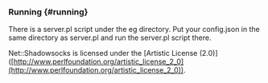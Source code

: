 ### Running {#running}

There is a server.pl script under the eg directory. Put your config.json in the same directory as server.pl and run the server.pl script there.

Net::Shadowsocks is licensed under the [Artistic License (2.0)] ([http://www.perlfoundation.org/artistic_license_2_0](http://www.perlfoundation.org/artistic_license_2_0)).